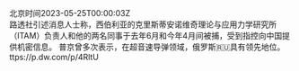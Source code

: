 北京时间2023-05-25T00:00:03Z<br>路透社引述消息人士称，西伯利亚的克里斯蒂安诺维奇理论与应用力学研究所（ITAM）负责人和他的两名同事于去年6月和今年4月间被捕，受到指控向中国提供机密信息。
普京曾多次表示，在超音速导弹领域，俄罗斯🇷🇺具有领先地位。ttps://p.dw.com/p/4RltU<br><br><br>